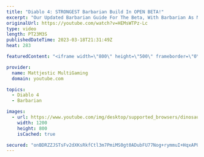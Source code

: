 ```yaml
---
title: "Diablo 4: STRONGEST Barbarian Build In OPEN BETA!"
excerpt: "Our Updated Barbarian Guide For The Beta, With Barbarian As My First Play-through Character Of Highlight! How To Get Full ..."
originalUrl: https://youtube.com/watch?v=HEMsWTPz-Lc
type: video
length: PT23M3S
publishedDateTime: 2023-03-18T21:31:49Z
heat: 283

featuredContent: "<iframe width=\"800\" height=\"500\" frameborder=\"0\" src=\"https://www.youtube.com/embed/HEMsWTPz-Lc\" allow=\"accelerometer; autoplay; encrypted-media; gyroscope; picture-in-picture\" allowfullscreen></iframe>"

provider:
  name: Mattjestic MultiGaming
  domain: youtube.com

topics:
  - Diablo 4
  - Barbarian

images:
  - url: https://www.youtube.com/img/desktop/supported_browsers/dinosaur.png
    width: 1200
    height: 800
    isCached: true

secured: "onBDRZZJSTsFv2dXKsRkfCtl3m7PmiMS0gt0ADubFU77Nog+rymmuI+HqxAPUrfHIrJzjMVoTThJf5FYrz64Bmd/knC1oSztA2Dr6l7/qu256fbC4/P1A38dtJ/ELK4060hmhdiMX7EqAwhyT6tJcKj9NhUplZdFi5aZBKXY6MeX1chi9YAPmd0TeMPUNfZi8HQgYbLoV38u657x5sgLgi1uyDILd5k5QuOdqHwRMxXzylKV6z7z/SiNh4lo+8WO6mc8yxrNeJPm9l09cxydhDYMESqG/DBaoFn89aJcs9824fGdEMl4CotnwYNl//musoCbQEk0ya/3qd09hFpt1Rhwx5JdObSeD0LFWApn615ddhLWLhsSHaX/V8pPcZfSik4Q35Ao1AMLqcCj33u43cRcUlfhzXR0V+1dtT3udKw=;8fXnBipCl57l5Rl2ITqrSA=="
---
```


